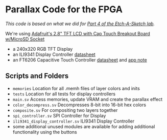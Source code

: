 # Parallax Code for the FPGA

*This code is based on what we did for [Part 4 of the Etch-A-Sketch lab](https://github.com/mkazc/olin-cafe-f21/tree/main/02_etch_a_sketch_part4).*

We're using [Adafruit's 2.8" TFT LCD with Cap Touch Breakout Board w/MicroSD Socket](https://www.adafruit.com/product/2090)
- a 240x320 RGB TFT Display
- an ILI9341 Display Controller [datasheet](https://cdn-shop.adafruit.com/datasheets/ILI9341.pdf)
- an FT6206 Capacitive Touch Controller [datasheet](https://cdn-shop.adafruit.com/datasheets/FT6x06+Datasheet_V0.1_Preliminary_20120723.pdf) and [app note](https://cdn-shop.adafruit.com/datasheets/FT6x06_AN_public_ver0.1.3.pdf)

## Scripts and Folders
- `memories` Location for all .memh files of layer colors and inits
- `tests` Location for all tests for display controllers
- `main.sv` Access memories, update VRAM and create the parallax effect
- `color_decompress.sv` Decompresses 8-bit into 16-bit hex colors
- `composite.sv` For compositing two layers together
- `spi_controller.sv` SPI Controller for Display
- `ili9341_display_controller.sv` ILI9341 Display Controller
- some additional unused modules are available for adding additional functionality using the buttons 
